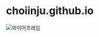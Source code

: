 # choiinju.github.io

![와이어프레임](https://github.com/choiinju/choiinju.github.io/assets/138094962/a363489c-669c-44c8-bc0f-32e81f28c134)

